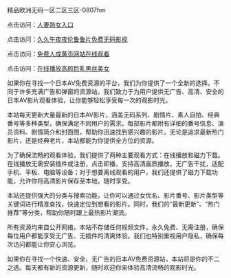 精品欧洲无码一区二区三区-0807hm

点击访问：<a href="https://heiliaoga6s9v.pages.dev">人妻熟女入口</a>

点击访问：<a href="https://heiliaoe8ajia.pages.dev">久久午夜夜伦鲁鲁片免费无码影视</a>

点击访问：<a href="https://heiliaoxwd5i8.pages.dev">免费人成黄页网站在线观看</a>

点击访问：<a href="https://heiliaowzu4ur.pages.dev">在线播放高颜巨乳黑丝美女</a>


如果你在寻找一个日本AV免费资源的平台，我们为你提供了一个全新的选择。不同于许多充满广告和弹窗的资源站，我们致力于为用户提供无广告、高清、安全的日本AV影片观看体验，让你能够轻松享受每一次的观影时光。

本站每天更新大量最新的日本AV影片，涵盖无码系列、剧情片、素人自拍、经典番号等多种类型，确保满足不同用户的需求。每部影片都附有详细的番号信息、演员资料、剧情简介和封面图，帮助你迅速找到感兴趣的影片。无论是追求最新热门影片，还是经典老片，本站都能为你提供全方位的资源。

为了确保流畅的观看体验，我们提供了两种主要观看方式：在线播放和磁力下载。在线播放无需安装插件或注册，点击即播，支持高清画质播放，无广告干扰，适配手机、平板、电脑等设备；对于想要离线观看的用户，我们还提供了磁力下载功能，允许你将高清影片保存至本地，随时享受。

本站还提供强大的分类与搜索功能，让你可以通过女优名、影片番号、影片类型等关键词进行精准查找，快速定位到想看的影片。同时，我们的“最新更新”、“热门推荐”等分类，帮助你随时跟上最热影片潮流。

所有资源均来自公开网络，本站不存储任何视频文件，永久免费、无需注册，确保每位用户都能享受无广告、无插件的清爽体验。我们也特别重视用户隐私，确保每次访问都能让你安心浏览。

如果你在寻找一个快速、安全、无广告的日本AV免费资源站，本站将是你的不二之选。每天都有新的资源更新，随时欢迎你来体验高清流畅的观影时光。


<span style="display:none;">[Canonical link]( ）</span>
